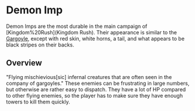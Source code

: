 # Demon Imp

Demon Imps are the most durable in the main campaign of [Kingdom%20Rush](Kingdom Rush). Their appearance is similar to the [Gargoyle](Gargoyle), except with red skin, white horns, a tail, and what appears to be black stripes on their backs.
## Overview

"Flying mischievious[sic] infernal creatures that are often seen in the company of gargoyles."
These enemies can be frustrating in large numbers, but otherwise are rather easy to dispatch. They have a lot of HP compared to other flying enemies, so the player has to make sure they have enough towers to kill them quickly.
